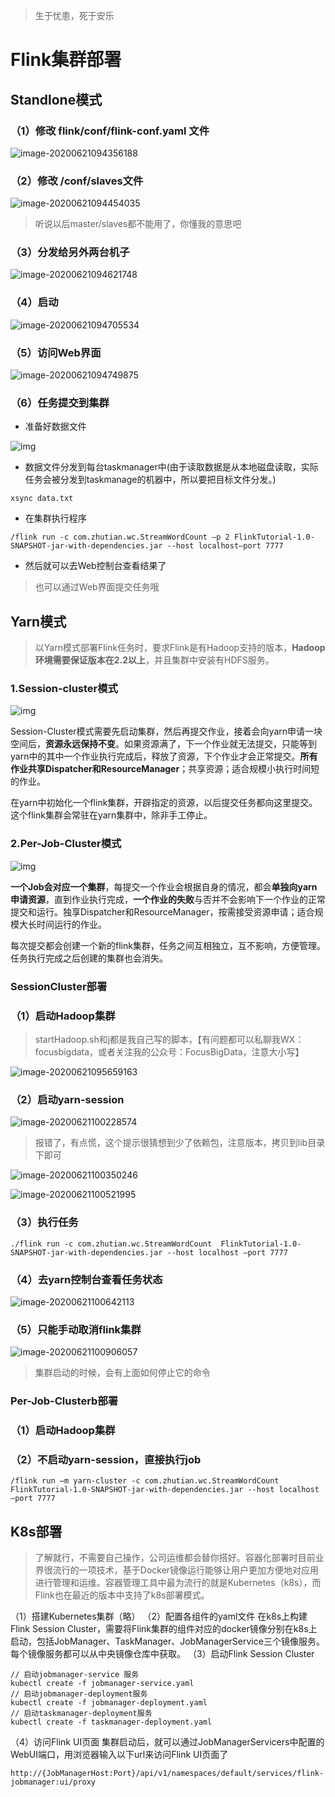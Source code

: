 > 生于忧患，死于安乐

# Flink集群部署

## Standlone模式

### （1）修改 flink/conf/flink-conf.yaml 文件

![image-20200621094356188](https://gitee.com/zhutiansama/MDPictureResitory/raw/master/img/20200621094356.png)

### （2）修改 /conf/slaves文件

![image-20200621094454035](https://gitee.com/zhutiansama/MDPictureResitory/raw/master/img/20200621094455.png)

> 听说以后master/slaves都不能用了，你懂我的意思吧

### （3）分发给另外两台机子

![image-20200621094621748](https://gitee.com/zhutiansama/MDPictureResitory/raw/master/img/20200621094624.png)

### （4）启动

![image-20200621094705534](https://gitee.com/zhutiansama/MDPictureResitory/raw/master/img/20200621094706.png)

### （5）访问Web界面

![image-20200621094749875](https://gitee.com/zhutiansama/MDPictureResitory/raw/master/img/20200621094750.png)

### （6）任务提交到集群

+ 准备好数据文件

![img](https://gitee.com/zhutiansama/MDPictureResitory/raw/master/img/20200621094835.jpg)

+ 数据文件分发到每台taskmanager中(由于读取数据是从本地磁盘读取，实际任务会被分发到taskmanage的机器中，所以要把目标文件分发。)

```
xsync data.txt
```

+ 在集群执行程序

```
/flink run -c com.zhutian.wc.StreamWordCount –p 2 FlinkTutorial-1.0-SNAPSHOT-jar-with-dependencies.jar --host localhost–port 7777
```

+ 然后就可以去Web控制台查看结果了

> 也可以通过Web界面提交任务哦



## Yarn模式

> ​	以Yarn模式部署Flink任务时，要求Flink是有Hadoop支持的版本，**Hadoop环境需要保证版本在2.2以上**，并且集群中安装有HDFS服务。

### 1.Session-cluster模式

![img](https://gitee.com/zhutiansama/MDPictureResitory/raw/master/img/20200621095219.jpg)

​	Session-Cluster模式需要先启动集群，然后再提交作业，接着会向yarn申请一块空间后，**资源永远保持不变**。如果资源满了，下一个作业就无法提交，只能等到yarn中的其中一个作业执行完成后，释放了资源，下个作业才会正常提交。**所有作业共享Dispatcher和ResourceManager**；共享资源；适合规模小执行时间短的作业。

​	在yarn中初始化一个flink集群，开辟指定的资源，以后提交任务都向这里提交。这个flink集群会常驻在yarn集群中，除非手工停止。

### 2.Per-Job-Cluster模式

![img](https://gitee.com/zhutiansama/MDPictureResitory/raw/master/img/20200621095344.jpg)

​	**一个Job会对应一个集群**，每提交一个作业会根据自身的情况，都会**单独向yarn申请资源**，直到作业执行完成，**一个作业的失败**与否并不会影响下一个作业的正常提交和运行。独享Dispatcher和ResourceManager，按需接受资源申请；适合规模大长时间运行的作业。

​	每次提交都会创建一个新的flink集群，任务之间互相独立，互不影响，方便管理。任务执行完成之后创建的集群也会消失。

### SessionCluster部署

### （1）启动Hadoop集群

> startHadoop.sh和j都是我自己写的脚本，【有问题都可以私聊我WX：focusbigdata，或者关注我的公众号：FocusBigData，注意大小写】

![image-20200621095659163](https://gitee.com/zhutiansama/MDPictureResitory/raw/master/img/20200621095700.png)

### （2）启动yarn-session

![image-20200621100228574](https://gitee.com/zhutiansama/MDPictureResitory/raw/master/img/20200621100229.png)

> 报错了，有点慌，这个提示很猜想到少了依赖包，注意版本，拷贝到lib目录下即可

![image-20200621100350246](https://gitee.com/zhutiansama/MDPictureResitory/raw/master/img/20200621100351.png)

![image-20200621100521995](https://gitee.com/zhutiansama/MDPictureResitory/raw/master/img/20200621100522.png)

### （3）执行任务

```
./flink run -c com.zhutian.wc.StreamWordCount  FlinkTutorial-1.0-SNAPSHOT-jar-with-dependencies.jar --host localhost –port 7777
```

### （4）去yarn控制台查看任务状态

![image-20200621100642113](https://gitee.com/zhutiansama/MDPictureResitory/raw/master/img/20200621100642.png)

### （5）只能手动取消flink集群

![image-20200621100906057](https://gitee.com/zhutiansama/MDPictureResitory/raw/master/img/20200621100906.png)

>集群启动的时候，会有上面如何停止它的命令



### Per-Job-Clusterb部署

### （1）启动Hadoop集群

### （2）不启动yarn-session，直接执行job

```
/flink run –m yarn-cluster -c com.zhutian.wc.StreamWordCount  FlinkTutorial-1.0-SNAPSHOT-jar-with-dependencies.jar --host localhost –port 7777
```

## K8s部署

> ​	了解就行，不需要自己操作，公司运维都会替你搭好。容器化部署时目前业界很流行的一项技术，基于Docker镜像运行能够让用户更加方便地对应用进行管理和运维。容器管理工具中最为流行的就是Kubernetes（k8s），而Flink也在最近的版本中支持了k8s部署模式。

（1）搭建Kubernetes集群（略）
（2）配置各组件的yaml文件
	在k8s上构建Flink Session Cluster，需要将Flink集群的组件对应的docker镜像分别在k8s上启动，包括JobManager、TaskManager、JobManagerService三个镜像服务。每个镜像服务都可以从中央镜像仓库中获取。
（3）启动Flink Session Cluster

```
// 启动jobmanager-service 服务
kubectl create -f jobmanager-service.yaml
// 启动jobmanager-deployment服务
kubectl create -f jobmanager-deployment.yaml
// 启动taskmanager-deployment服务
kubectl create -f taskmanager-deployment.yaml
```

（4）访问Flink UI页面
集群启动后，就可以通过JobManagerServicers中配置的WebUI端口，用浏览器输入以下url来访问Flink UI页面了

```
http://{JobManagerHost:Port}/api/v1/namespaces/default/services/flink-jobmanager:ui/proxy
```



